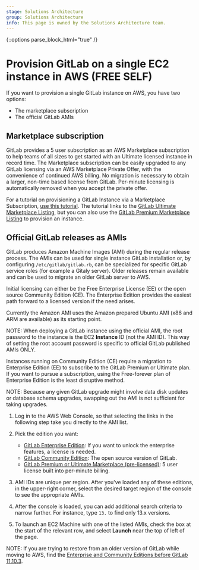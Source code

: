 ```yaml
---
stage: Solutions Architecture
group: Solutions Architecture
info: This page is owned by the Solutions Architecture team.
---
```


{::options parse_block_html="true" /}

# Provision GitLab on a single EC2 instance in AWS **(FREE SELF)**

If you want to provision a single GitLab instance on AWS, you have two options:

- The marketplace subscription
- The official GitLab AMIs

## Marketplace subscription

GitLab provides a 5 user subscription as an AWS Marketplace subscription to help teams of all sizes to get started with an Ultimate licensed instance in record time. The Marketplace subscription can be easily upgraded to any GitLab licensing via an AWS Marketplace Private Offer, with the convenience of continued AWS billing. No migration is necessary to obtain a larger, non-time based license from GitLab. Per-minute licensing is automatically removed when you accept the private offer.

For a tutorial on provisioning a GitLab Instance via a Marketplace Subscription, [use this tutorial](https://gitlab.awsworkshop.io/040_partner_setup.html). The tutorial links to the [GitLab Ultimate Marketplace Listing](https://aws.amazon.com/marketplace/pp/prodview-g6ktjmpuc33zk), but you can also use the [GitLab Premium Marketplace Listing](https://aws.amazon.com/marketplace/pp/prodview-amk6tacbois2k) to provision an instance.

## Official GitLab releases as AMIs

GitLab produces Amazon Machine Images (AMI) during the regular release process. The AMIs can be used for single instance GitLab installation or, by configuring `/etc/gitlab/gitlab.rb`, can be specialized for specific GitLab service roles (for example a Gitaly server). Older releases remain available and can be used to migrate an older GitLab server to AWS.

Initial licensing can either be the Free Enterprise License (EE) or the open source Community Edition (CE). The Enterprise Edition provides the easiest path forward to a licensed version if the need arises.

Currently the Amazon AMI uses the Amazon prepared Ubuntu AMI (x86 and ARM are available) as its starting point.

NOTE:
When deploying a GitLab instance using the official AMI, the root password to the instance is the EC2 **Instance** ID (not the AMI ID). This way of setting the root account password is specific to official GitLab published AMIs ONLY.

Instances running on Community Edition (CE) require a migration to Enterprise Edition (EE) to subscribe to the GitLab Premium or Ultimate plan. If you want to pursue a subscription, using the Free-forever plan of Enterprise Edition is the least disruptive method.

NOTE:
Because any given GitLab upgrade might involve data disk updates or database schema upgrades, swapping out the AMI is not sufficient for taking upgrades.

1. Log in to the AWS Web Console, so that selecting the links in the following step take you directly to the AMI list.
1. Pick the edition you want:

   - [GitLab Enterprise Edition](https://console.aws.amazon.com/ec2/v2/home?region=us-east-1#Images:visibility=public-images;ownerAlias=782774275127;search=GitLab%20EE;sort=desc:name): If you want to unlock the enterprise features, a license is needed.
   - [GitLab Community Edition](https://console.aws.amazon.com/ec2/v2/home?region=us-east-1#Images:visibility=public-images;ownerAlias=782774275127;search=GitLab%20CE;sort=desc:name): The open source version of GitLab.
   - [GitLab Premium or Ultimate Marketplace (pre-licensed)](https://console.aws.amazon.com/ec2/v2/home?region=us-east-1#Images:visibility=public-images;source=Marketplace;search=GitLab%20EE;sort=desc:name): 5 user license built into per-minute billing.

1. AMI IDs are unique per region. After you've loaded any of these editions, in the upper-right corner, select the desired target region of the console to see the appropriate AMIs.
1. After the console is loaded, you can add additional search criteria to narrow further. For instance, type `13.` to find only 13.x versions.
1. To launch an EC2 Machine with one of the listed AMIs, check the box at the start of the relevant row, and select **Launch** near the top of left of the page.

NOTE:
If you are trying to restore from an older version of GitLab while moving to AWS, find the
[Enterprise and Community Editions before GitLab 11.10.3](https://console.aws.amazon.com/ec2/v2/home?region=us-east-1#Images:visibility=public-images;ownerAlias=855262394183;sort=desc:name).
